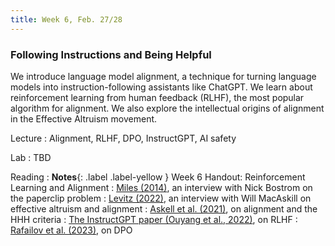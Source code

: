 ```yaml
---
title: Week 6, Feb. 27/28
---
```


### Following Instructions and Being Helpful

We introduce language model alignment, a technique for turning language models into instruction-following assistants like ChatGPT. We learn about reinforcement learning from human feedback (RLHF), the most popular algorithm for alignment. We also explore the intellectual origins of alignment in the Effective Altruism movement.

Lecture
: Alignment, RLHF, DPO, InstructGPT, AI safety

Lab
: TBD

Reading
: **Notes**{: .label .label-yellow } Week 6 Handout: Reinforcement Learning and Alignment
: [Miles (2014)](https://www.huffpost.com/entry/artificial-intelligence-oxford_n_5689858), an interview with Nick Bostrom on the paperclip problem
: [Levitz (2022)](https://nymag.com/intelligencer/2022/08/why-effective-altruists-fear-the-ai-apocalypse.html), an interview with Will MacAskill on effective altruism and alignment
: [Askell et al. (2021)](https://arxiv.org/abs/2112.00861), on alignment and the HHH criteria
: [The InstructGPT paper (Ouyang et al., 2022)](https://arxiv.org/abs/2203.02155), on RLHF
: [Rafailov et al. (2023)](https://arxiv.org/abs/2305.18290), on DPO
